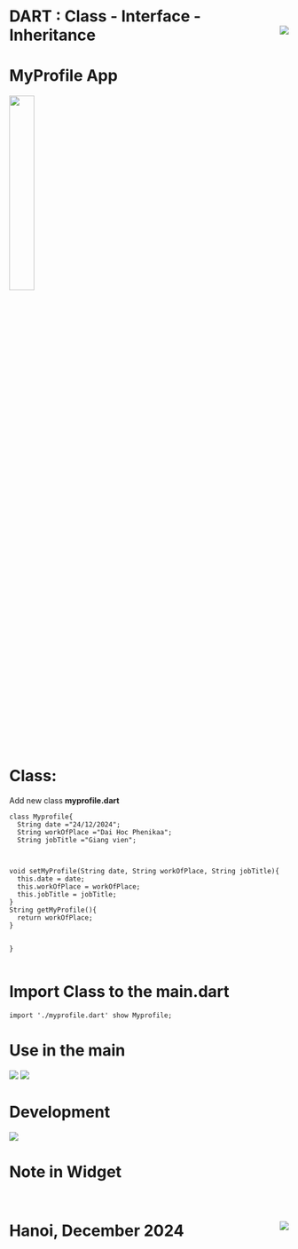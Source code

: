 # DART : Class - Interface - Inheritance <img src='https://nglthu.github.io/flutter_docs/demo/nglthu.png' align='right'> 
# MyProfile App

<img src="https://nglthu.github.io/flutter_docs/demo/iphone16.png" width = 30% >

# Class: 
Add new class <b>myprofile.dart</b>

```
class Myprofile{
  String date ="24/12/2024";
  String workOfPlace ="Dai Hoc Phenikaa";
  String jobTitle ="Giang vien";



void setMyProfile(String date, String workOfPlace, String jobTitle){
  this.date = date;
  this.workOfPlace = workOfPlace;
  this.jobTitle = jobTitle;
}
String getMyProfile(){
  return workOfPlace;
}


}


```

# Import Class to the main.dart

```
import './myprofile.dart' show Myprofile;

```


# Use in the main
<img src="https://nglthu.github.io/flutter_docs/demo/class_method.png">

<img src="https://nglthu.github.io/flutter_docs/demo/var_inside_main.png">

# Development

<img src="https://nglthu.github.io/flutter_docs/demo/iosdemo.png">

# Note in Widget

```


```




# Hanoi, December 2024 <img src='https://nglthu.github.io/flutter_docs/demo/logo.png' align='right'> 
